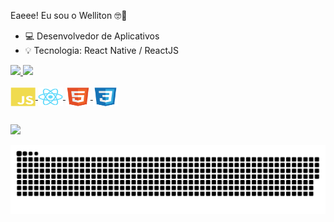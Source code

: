 Eaeee! Eu sou o Welliton 🤓🤙

- 💻 Desenvolvedor de Aplicativos
- 💡 Tecnologia: React Native / ReactJS
 <div>
  <a href="https://github.com/wellitonaraujo">
  <img height="180em" src="https://github-readme-stats.vercel.app/api?username=wellitonaraujo&show_icons=true&theme=dark&include_all_commits=true&count_private=true"/>
  <img height="183em" src="https://github-readme-stats.vercel.app/api/top-langs/?username=wellitonaraujo&layout=compact&langs_count=7&theme=dark"/>
</div>
  
  <div style="display: inline_block"><br>
  <img align="center" alt="Welliton-Js" height="30" width="40" src="https://raw.githubusercontent.com/devicons/devicon/master/icons/javascript/javascript-plain.svg">
  <img align="center" alt="Welliton-React" height="30" width="40" src="https://raw.githubusercontent.com/devicons/devicon/master/icons/react/react-original.svg">
  <img align="center" alt="Welliton-HTML" height="30" width="40" src="https://raw.githubusercontent.com/devicons/devicon/master/icons/html5/html5-original.svg">
  <img align="center" alt="Welliton-CSS" height="30" width="40" src="https://raw.githubusercontent.com/devicons/devicon/master/icons/css3/css3-original.svg">
<!--   <img align="right" alt="Welliton" src="https://cdn.discordapp.com/attachments/795358919417397249/825430589581688872/hi.gif"> -->
</div>
  
  ##
  
  <div> 
  <a href="https://www.linkedin.com/in/wellitonaraujo" target="_blank"><img src="https://img.shields.io/badge/-LinkedIn-%230077B5?style=for-the-badge&logo=linkedin&logoColor=white"></a> 
 
   ![Snake animation](https://github.com/wellitonaraujo/wellitonaraujo/blob/output/github-contribution-grid-snake.svg)
 
</div>

